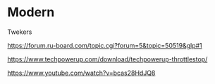 # Modern
Twekers

https://forum.ru-board.com/topic.cgi?forum=5&topic=50519&glp#1


https://www.techpowerup.com/download/techpowerup-throttlestop/

https://www.youtube.com/watch?v=bcas28HdJQ8
